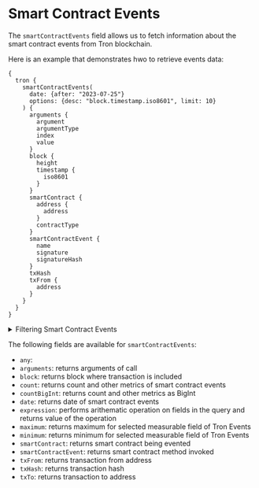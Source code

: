 # Smart Contract Events

The `smartContractEvents` field allows us to fetch information about the smart contract events from Tron blockchain.

Here is an example that demonstrates hwo to retrieve events data:

```
{
  tron {
    smartContractEvents(
      date: {after: "2023-07-25"}
      options: {desc: "block.timestamp.iso8601", limit: 10}
    ) {
      arguments {
        argument
        argumentType
        index
        value
      }
      block {
        height
        timestamp {
          iso8601
        }
      }
      smartContract {
        address {
          address
        }
        contractType
      }
      smartContractEvent {
        name
        signature
        signatureHash
      }
      txHash
      txFrom {
        address
      }
    }
  }
}
```

<details>

<summary>Filtering Smart Contract Events</summary>

Smart contract events can be filtered using the following arguments:

-   `any`:
-   `date`: filter by date of smart contract events
-   `height`: filter by block height where transaction is included
-   `options`: filter returned data by ordering, limiting, and constraining it
-   `smartContractAddress`: filter by smart contract address
-   `smartContractEvent`: filter by name of the smart contract event
-   `time`: filter by time of the smart contract event
-   `txFrom`: filter by transaction from address
-   `txHash`: filter by transaction hash
-   `txTo`: filter by transaction to address

</details>

The following fields are available for `smartContractEvents`:

-   `any`:
-   `arguments`: returns arguments of call
-   `block`: returns block where transaction is included
-   `count`: returns count and other metrics of smart contract events
-   `countBigInt`: returns count and other metrics as BigInt
-   `date`: returns date of smart contract events
-   `expression`: performs arithematic operation on fields in the query and returns value of the operation
-   `maximum`: returns maximum for selected measurable field of Tron Events
-   `minimum`: returns minimum for selected measurable field of Tron Events
-   `smartContract`: returns smart contract being evented
-   `smartContractEvent`: returns smart contract method invoked
-   `txFrom`: returns transaction from address
-   `txHash`: returns transaction hash
-   `txTo`: returns transaction to address
